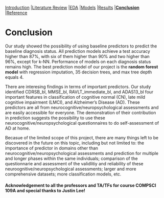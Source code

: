 [Introduction](https://mal5482.github.io/ADNI-Alzheimer-Project/index)   \|[Literature Review](https://mal5482.github.io/ADNI-Alzheimer-Project/Review)   \|[EDA](https://mal5482.github.io/ADNI-Alzheimer-Project/EDA)   \|[Models](https://mal5482.github.io/ADNI-Alzheimer-Project/Models)   \|[Results](https://mal5482.github.io/ADNI-Alzheimer-Project/Summary)   \|[**Conclusion**](https://mal5482.github.io/ADNI-Alzheimer-Project/Conclusion)   \|[Reference](https://mal5482.github.io/ADNI-Alzheimer-Project/Reference)

# Conclusion

Our study showed the possibility of using baseline predictors to predict the baseline diagnosis status. All prediction models achieve a test accuracy higher than 87%, with six of them higher than 90% and two higher than 96%, except for k-NN. Performance of models on each diagnosis status remains high. The best prediction model of our project is the **random forest model** with regression imputation, 35 decision trees, and max tree depth equals 4.

There are interesing findings in terms of important predictors. Our study identified CDRSB_bl, MMSE_bl, RAVLT_immediate_bl, and ADAS13_bl four important features in classification of cognitive normal (CN), late mild cognitive impairment (LMCI), and Alzheimer’s Disease (AD). These predictors are all from neurocognitive/neuropsychological assessments and are easily accessible for everyone. The demonstration of their contribution in prediction suggests the possibility to use these neurocognitive/neuropsychological questionnaires to do self-assessment of AD at home.

Becasue of the limited scope of this project, there are many things left to be discovered in the future on this topic, including but not limited to: the importance of predictor in domains other than neurocognitive/neuropsychological assessments and prediction for multiple and longer phases within the same individuals; comparison of the questionnarie and assessment of the validlitiy and reliability of these neuroognitive/neuropsychological assessments; larger and more comprehensive datasets; more classification models, etc.




#### Acknowledgement to all the professors and TA/TFs for course COMPSCI 109A and special thanks to Justin Lee!

